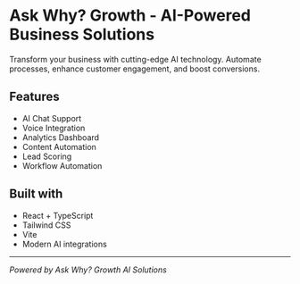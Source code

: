 # Ask Why? Growth - AI-Powered Business Solutions

Transform your business with cutting-edge AI technology. Automate processes, enhance customer engagement, and boost conversions.

## Features

- AI Chat Support
- Voice Integration  
- Analytics Dashboard
- Content Automation
- Lead Scoring
- Workflow Automation

## Built with

- React + TypeScript
- Tailwind CSS
- Vite
- Modern AI integrations

---

*Powered by Ask Why? Growth AI Solutions*